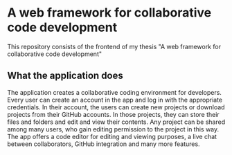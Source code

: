 # A web framework for collaborative code development 
This repository consists of the frontend of my thesis "A web framework for collaborative code development"

## What the application does 

The application creates a collaborative coding environment for developers. 
Every user can create an account in the app and log in with the appropriate credentials.
In their account, the users can create new projects or download projects from their GitHub accounts.
In those projects, they can store their files and folders and edit and view their contents. 
Any project can be shared among many users, who gain editing permission to the project in this way. 
The app offers a code editor for editing and viewing purposes, a live chat between collaborators, GitHub integration and many more features.
